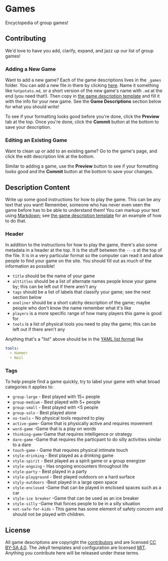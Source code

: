Games
=====
Encyclopedia of group games!

## Contributing
We'd love to have you add, clarify, expand, and jazz up our list of group games!

### Adding a New Game
Want to add a new game? Each of the game descriptions lives in the `_games` folder. You can add a new file in there by clicking [here](https://github.com/selassid/games/new/gh-pages/_games). Name it something like `hotpotato.md`, or a short version of the new game's name with `.md` at the end (you need that!). Then copy in [the game description template](https://raw.githubusercontent.com/selassid/games/gh-pages/_drafts/template.md) and fill it with the info for your new game. See the **Game Descriptions** section below for what you should write!

To see if your formatting looks good before you're done, click the **Preview** tab at the top. Once you're done, click the **Commit** button at the bottom to save your description.

### Editing an Existing Game
Want to clean up or add to an existing game? Go to the game's page, and click the edit description link at the bottom.

Similar to adding a game, use the **Preview** button to see if your formatting looks good and the **Commit** button at the bottom to save your changes.

## Description Content
Write up some good instructions for how to play the game. This can be any text that you want! Remember, someone who has never even seen the game before has to be able to understand them! You can markup your text using [Markdown](https://guides.github.com/features/mastering-markdown/#syntax); see [the game description template](https://raw.githubusercontent.com/selassid/games/gh-pages/_drafts/template.md) for an example of how to do that.

### Header
In addition to the instructions for how to play the game, there's also some metadata in a header at the top. It is the stuff between the `---`s at the top of the file. It is in a very particular format so the computer can read it and allow people to find your game on the site. You should fill out as much of the information as possible!

* `title` should be the name of your game
* `alttitles` should be a list of alternate names people know your game by; this can be left out if there aren't any
* `tags` should be a list of labels that classify your game; see the next section below
* `oneliner` should be a short catchy description of the game; maybe people who don't know the name remember what it's like
* `players` is a more specific range of how many players this game is good for
* `tools` is a list of physical tools you need to play the game; this can be left out if there aren't any

Anything that's a "list" above should be in the [YAML list format](https://en.wikipedia.org/wiki/YAML#Lists) like
```yaml
tools:
  - Hammer
  - Nail
```

### Tags
To help people find a game quickly, try to label your game with what broad categories it applies to:

* `group-large` - Best played with 15+ people
* `group-medium` - Best played with 5+ people
* `group-small` - Best played with <5 people
* `group-solo` - Best played alone
* `no-tools` - No physical tools required to play
* `active-game`- Game that is physically active and requires movement
* `word-game` -Game that is a play on words
* `thinking-game`-Game that requires intelligence or strategy
* `dare-game` -Game that requires the particpant to do silly activities similar to a dare
* `touch-game` - Game that requires physical intimate touch
* `style-drinking` - Best played as a drinking game
* `style-spirit` - Best played as a spirit game or a group energizer
* `style-ongoing` - Has ongoing encounters throughout life
* `style-party` - Best played in a party
* `style-playground` - Best played outdoors on a hard surface
* `styly-outdoors`  -Best played in a large open space
* `style-enclosed` -Game that can be played in enclosed spaces such as a car
* `style-ice breaker` -Game that can be used as an ice breaker
* `style-silly` -Game that forces people to be in a silly situation
* `not-safe-for-kids` - This game has some element of safety concern and should not be played with children.

## License
All game descriptions are copyright the [contributors](https://github.com/selassid/games/graphs/contributors) and are licensed [CC BY-SA 4.0](http://creativecommons.org/licenses/by-sa/4.0/). The Jekyll templates and configuration are licensed [MIT](http://mit-license.org). Anything you contribute here will be released under these terms.
